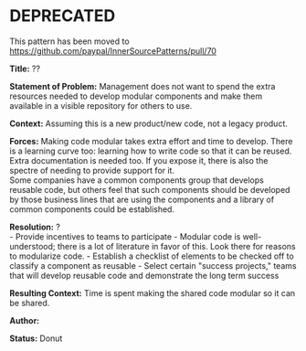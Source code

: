 # DEPRECATED
This pattern has been moved to  
https://github.com/paypal/InnerSourcePatterns/pull/70

**Title:** ??  

**Statement of Problem:** Management does not want to spend the extra resources needed to develop modular components and make them available in a visible repository for others to use.  

**Context:** Assuming this is a new product/new code, not a legacy product.  

**Forces:**
Making code modular takes extra effort and time to develop.
There is a learning curve too:  learning how to write code so that it can be reused.
Extra documentation is needed too.
If you expose it, there is also the spectre of needing to provide support for it.  
Some companies have a common components group that develops reusable code, but others feel that such components should be developed by those business lines that are using the components and a library of common components could be established.

**Resolution:**  ?  
    - Provide incentives to teams to participate
    - Modular code is well-understood; there is a lot of literature in favor of this. Look there for reasons to modularize code.
    - Establish a checklist of elements to be checked off to classify a component as reusable
    - Select certain "success projects," teams that will develop reusable code and demonstrate the long term success

**Resulting Context:** Time is spent making the shared code modular so it can be shared.  

**Author:**  

**Status:** Donut